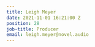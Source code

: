 ```yaml
---
title: Leigh Meyer
date: 2021-11-01 16:21:00 Z
position: 28
job-title: Producer
email: leigh.meyer@novel.audio
---
```


